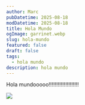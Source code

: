 ```yaml
---
author: Marc
pubDatetime: 2025-08-18
modDatetime: 2025-08-18
title: Hola Mundo
ogImage: garrinet.webp
slug: hola-mundo
featured: false
draft: false
tags:
  - hola mundo
description: hola mundo
---
```

Hola mundooooo!!!!!!!!!!!!!!!!!!!!

![](/assets/garrinet.webp)